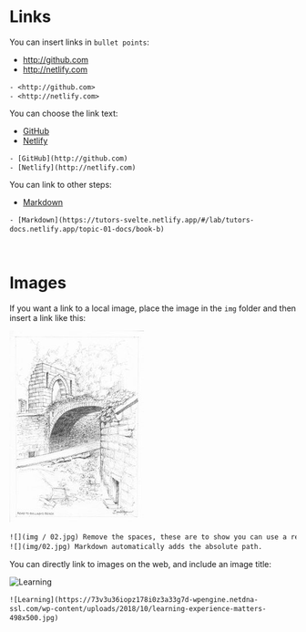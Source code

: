 # Links

You can insert links in `bullet points`:

- <http://github.com>
- <http://netlify.com>

~~~
- <http://github.com>
- <http://netlify.com>
~~~

You can choose the link text:

- [GitHub](http://github.com)
- [Netlify](http://netlify.com)

~~~
- [GitHub](http://github.com)
- [Netlify](http://netlify.com)
~~~

You can link to other steps:

- [Markdown](https://tutors-svelte.netlify.app/#/lab/tutors-docs.netlify.app/topic-01-docs/book-b)

~~~
- [Markdown](https://tutors-svelte.netlify.app/#/lab/tutors-docs.netlify.app/topic-01-docs/book-b)
~~~

<br />

# Images

If you want a link to a local image, place the image in the `img` folder and then insert a link like this:

![](img/02.jpg)

~~~html
![](img / 02.jpg) Remove the spaces, these are to show you can use a relative path.
![](img/02.jpg) Markdown automatically adds the absolute path.
~~~

You can directly link to images on the web, and include an image title:

![Learning](https://73v3u36iopz178i0z3a33g7d-wpengine.netdna-ssl.com/wp-content/uploads/2018/10/learning-experience-matters-498x500.jpg)


~~~
![Learning](https://73v3u36iopz178i0z3a33g7d-wpengine.netdna-ssl.com/wp-content/uploads/2018/10/learning-experience-matters-498x500.jpg)
~~~
<br />